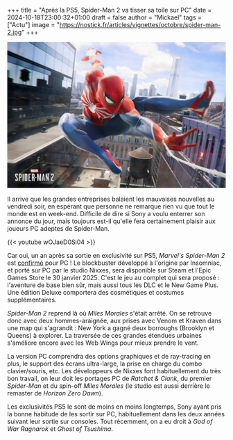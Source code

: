 +++
title = "Après la PS5, Spider-Man 2 va tisser sa toile sur PC"
date = 2024-10-18T23:00:32+01:00
draft = false
author = "Mickael"
tags = ["Actu"]
image = "https://nostick.fr/articles/vignettes/octobre/spider-man-2.jpg"
+++

![Marvel's Spider-Man 2](spider-man-2.jpg "")

Il arrive que les grandes entreprises balaient les mauvaises nouvelles au vendredi soir, en espérant que personne ne remarque rien vu que tout le monde est en week-end. Difficile de dire si Sony a voulu enterrer son annonce du jour, mais toujours est-il qu'elle fera certainement plaisir aux joueurs PC adeptes de Spider-Man.

{{< youtube wOJaeD0Si04 >}} 

Car oui, un an après sa sortie en exclusivité sur PS5, *Marvel's Spider-Man 2* est [confirmé](https://blog.playstation.com/2024/10/18/marvels-spider-man-2-arrives-on-pc-january-2025/) pour PC ! Le blockbuster développé à l'origine par Insomniac, et porté sur PC par le studio Nixxes, sera disponible sur Steam et l'Epic Games Store le 30 janvier 2025. C'est le jeu au complet qui sera proposé : l'aventure de base bien sûr, mais aussi tous les DLC et le New Game Plus. Une édition Deluxe comportera des cosmétiques et costumes supplémentaires.

*Spider-Man 2* reprend là où *Miles Morales* s'était arrêté. On se retrouve donc avec deux hommes-araignée, aux prises avec Venom et Kraven dans une map qui s'agrandit : New York a gagné deux borroughs (Brooklyn et Queens) à explorer. La traversée de ces grandes étendues urbaines s'améliore encore avec les Web Wings pour mieux prendre le vent.

La version PC comprendra des options graphiques et de ray-tracing en plus, le support des écrans ultra-large, la prise en charge du combo clavier/souris, etc. Les développeurs de Nixxes font habituellement du très bon travail, on leur doit les portages PC de *Ratchet & Clank*, du premier *Spider-Man* et du spin-off *Miles Morales* (le studio est aussi derrière le remaster de *Horizon Zero Dawn*).

Les exclusivités PS5 le sont de moins en moins longtemps, Sony ayant pris la bonne habitude de les sortir sur PC, habituellement dans les deux années suivant leur sortie sur consoles. Tout récemment, on a eu droit à *God of War Ragnarok* et *Ghost of Tsushima*.